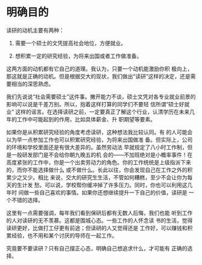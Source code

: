 # 明确目的

读研的动机主要有两种：

1.    需要一个硕士的文凭提高社会地位，方便就业。  


2.   想积累一定的研究经验，为将来出国或者工作做准备。

这两方面的动机都有它自己的道理。我认为，只要一个动机能激励你积  极向上，那这就是正确的动机。但是根据交大的现状，我们做出“读研”这样的决定，还是需要相当的深思熟虑。

我们先说说“社会需要硕士”这件事。撇开能力不谈，硕士文凭对各专业就业前景的影响可以说是千差万别。所以，抱着这样打算的同学们不要轻  信所谓“硕士好就业” 这样的谣言。在选择读研之前，一定要真正了解这个行业，认清学历在未来几年的工作中可能起到的作用，比如具体薪金、升  职期望等要素。

如果你是从积累研究经验的角度考虑读研，这种想法我比较认同。有  的人可能会以为早一点参加工作也可以积累研究经验，为将来出国做准  备。但实际上，公司的环境和学校里面还是有很大差异的。虽然劳动法  早就规定了八小时工作制，但是一般研发部门是不会给你朝九晚五的机  会的——不加班绝对是小概率事件！在高度紧张的工作中，你是一个出卖劳动力的角色。你的工作统统是上级指派下来的，而你不能选择做什么  或不做什么。长此以往，你会发现自己在工作之外的积累少之又少。相比  来说，交大的研究生生活，不管如何糟糕，至少不会让你为每天的生计发  愁。可以说，学校帮你缓冲掉了许多压力。同时，你也可以利用这几年时  间做一些自己喜欢的事情。如果你还想继续提升一下自己的价值，读研是  一个不错的选择。

这里有一点需要强调，每年我们看到保研后都有无数人后悔，我们也能  听到工作的人对读研的无不羡慕。这都是围城心态。一些工作的人怀念读  书的生活，觉得读研更好，比做打工仔更有前途；但读研的人又觉得还是  工作好，可以赚钱和积累经验，也不用和某个讨厌的导师在一起工作。

究竟要不要读研？只有自己摆正心态，明确自己想追求什么，才可能有  正确的选择。

